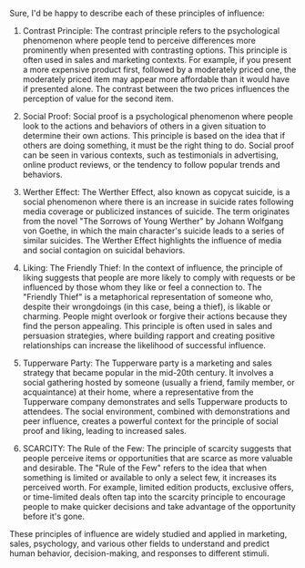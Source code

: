 Sure, I'd be happy to describe each of these principles of influence:

1. Contrast Principle:
The contrast principle refers to the psychological phenomenon where people tend to perceive differences more prominently when presented with contrasting options. This principle is often used in sales and marketing contexts. For example, if you present a more expensive product first, followed by a moderately priced one, the moderately priced item may appear more affordable than it would have if presented alone. The contrast between the two prices influences the perception of value for the second item.

2. Social Proof:
Social proof is a psychological phenomenon where people look to the actions and behaviors of others in a given situation to determine their own actions. This principle is based on the idea that if others are doing something, it must be the right thing to do. Social proof can be seen in various contexts, such as testimonials in advertising, online product reviews, or the tendency to follow popular trends and behaviors.

3. Werther Effect:
The Werther Effect, also known as copycat suicide, is a social phenomenon where there is an increase in suicide rates following media coverage or publicized instances of suicide. The term originates from the novel "The Sorrows of Young Werther" by Johann Wolfgang von Goethe, in which the main character's suicide leads to a series of similar suicides. The Werther Effect highlights the influence of media and social contagion on suicidal behaviors.

4. Liking: The Friendly Thief:
In the context of influence, the principle of liking suggests that people are more likely to comply with requests or be influenced by those whom they like or feel a connection to. The "Friendly Thief" is a metaphorical representation of someone who, despite their wrongdoings (in this case, being a thief), is likable or charming. People might overlook or forgive their actions because they find the person appealing. This principle is often used in sales and persuasion strategies, where building rapport and creating positive relationships can increase the likelihood of successful influence.

5. Tupperware Party:
The Tupperware party is a marketing and sales strategy that became popular in the mid-20th century. It involves a social gathering hosted by someone (usually a friend, family member, or acquaintance) at their home, where a representative from the Tupperware company demonstrates and sells Tupperware products to attendees. The social environment, combined with demonstrations and peer influence, creates a powerful context for the principle of social proof and liking, leading to increased sales.

6. SCARCITY: The Rule of the Few:
The principle of scarcity suggests that people perceive items or opportunities that are scarce as more valuable and desirable. The "Rule of the Few" refers to the idea that when something is limited or available to only a select few, it increases its perceived worth. For example, limited edition products, exclusive offers, or time-limited deals often tap into the scarcity principle to encourage people to make quicker decisions and take advantage of the opportunity before it's gone.

These principles of influence are widely studied and applied in marketing, sales, psychology, and various other fields to understand and predict human behavior, decision-making, and responses to different stimuli.